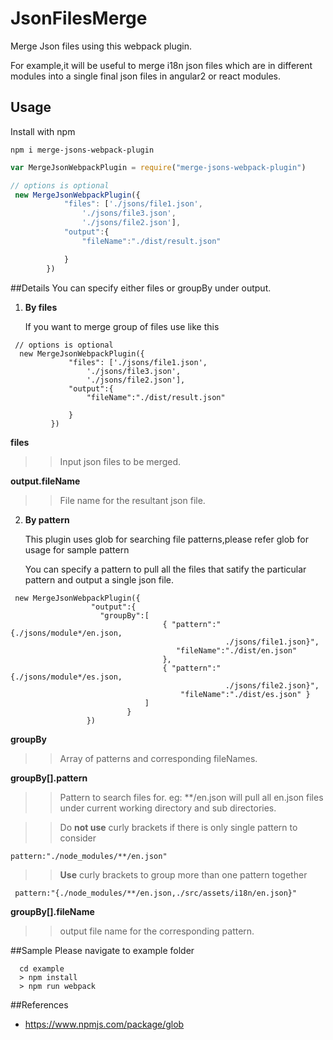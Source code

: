 # JsonFilesMerge

Merge Json files using this webpack plugin.

For example,it will be useful to
merge i18n json files which are in different modules into a single
final json files in angular2 or react modules.

 

 
## Usage

Install with npm

```
npm i merge-jsons-webpack-plugin
```

```javascript
var MergeJsonWebpackPlugin = require("merge-jsons-webpack-plugin")

// options is optional
 new MergeJsonWebpackPlugin({
            "files": ['./jsons/file1.json',
                './jsons/file3.json',
                './jsons/file2.json'],
            "output":{
                "fileName":"./dist/result.json"

            }
        })
```

##Details
  You can specify either files or  groupBy under output.
  
  1. **By files**
  
     If you want to merge group of files use like this
 ``` 
  // options is optional
   new MergeJsonWebpackPlugin({
              "files": ['./jsons/file1.json',
                  './jsons/file3.json',
                  './jsons/file2.json'],
              "output":{
                  "fileName":"./dist/result.json"
  
              }
          })
  ```

  **files** 
   >>Input json files to be merged.
   
  **output.fileName**
   >>File name for the resultant json file.

2. **By pattern**
  
     This plugin uses glob for searching file patterns,please refer glob for usage for sample
     pattern
     
     You can specify a pattern to pull all the files that satify the particular pattern and
     output a single json file.    
     
     
    
 ```  
  new MergeJsonWebpackPlugin({
                   "output":{
                     "groupBy":[
                                   { "pattern":"{./jsons/module*/en.json,
                                                 ./jsons/file1.json}", 
                                      "fileName":"./dist/en.json" 
                                   },
                                   { "pattern":"{./jsons/module*/es.json,
                                                 ./jsons/file2.json}", 
                                       "fileName":"./dist/es.json" }
                               ]        
                           }
                  })

```
 
**groupBy** 
   >> Array of patterns and corresponding fileNames.

**groupBy[].pattern**
   >> Pattern to search files for. eg:  **/en.json will pull all en.json files under
          current working directory and sub directories.
          
  >> Do **not use** curly brackets if there is only single pattern to consider
 
 ```angular2html
pattern:"./node_modules/**/en.json"
```
  >> **Use** curly brackets to group more than one pattern together
      
 ```
  pattern:"{./node_modules/**/en.json,./src/assets/i18n/en.json}"

```
           
          
   **groupBy[].fileName**     
   >> output file name for the corresponding pattern.
   
##Sample
  Please navigate to example folder
 
 ```
   cd example
   > npm install
   > npm run webpack

```

##References

 - https://www.npmjs.com/package/glob
